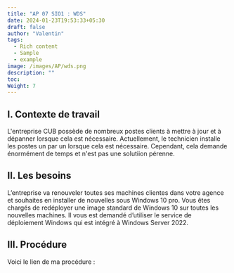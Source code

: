 ```yaml
---
title: "AP 07 SIO1 : WDS"
date: 2024-01-23T19:53:33+05:30
draft: false
author: "Valentin"
tags:
  - Rich content
  - Sample
  - example
image: /images/AP/wds.png
description: ""
toc: 
Weight: 7
---
```


## I. Contexte de travail

L'entreprise CUB possède de nombreux postes clients à mettre à jour et à dépanner lorsque cela est nécessaire. Actuellement, le technicien installe les postes un par un lorsque cela est nécessaire. Cependant, cela demande énormément de temps et n'est pas une solutiion pérenne.

## II. Les besoins 


L’entreprise va renouveler toutes ses machines clientes dans votre agence et souhaites en installer de nouvelles sous Windows 10 pro. Vous êtes chargés de redéployer une image standard de Windows 10 sur toutes les nouvelles machines. Il vous est demandé d’utiliser le service de déploiement Windows qui est intégré à Windows Server 2022.

## III. Procédure 

Voici le lien de ma procédure :
